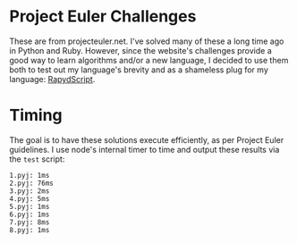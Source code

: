 # Project Euler Challenges
These are from projecteuler.net. I've solved many of these a long time ago in Python and Ruby. However, since the website's challenges provide a good way to learn algorithms and/or a new language, I decided to use them both to test out my language's brevity and as a shameless plug for my language: [RapydScript](https://github.com/atsepkov/RapydScript).

# Timing
The goal is to have these solutions execute efficiently, as per Project Euler guidelines. I use node's internal timer to time and output these results via the `test` script:

	1.pyj: 1ms
	2.pyj: 76ms
	3.pyj: 2ms
	4.pyj: 5ms
	5.pyj: 1ms
	6.pyj: 1ms
	7.pyj: 8ms
	8.pyj: 1ms
